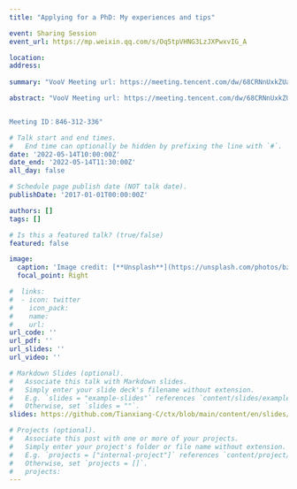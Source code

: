```yaml
---
title: "Applying for a PhD: My experiences and tips"

event: Sharing Session
event_url: https://mp.weixin.qq.com/s/Oq5tpVHNG3LzJXPwxvIG_A

location: 
address:
 
summary: "VooV Meeting url: https://meeting.tencent.com/dw/68CRNnUxkZUa, Meeting ID：846-312-336"

abstract: "VooV Meeting url: https://meeting.tencent.com/dw/68CRNnUxkZUa


Meeting ID：846-312-336"

# Talk start and end times.
#   End time can optionally be hidden by prefixing the line with `#`.
date: '2022-05-14T10:00:00Z'
date_end: '2022-05-14T11:30:00Z'
all_day: false

# Schedule page publish date (NOT talk date).
publishDate: '2017-01-01T00:00:00Z'

authors: []
tags: []

# Is this a featured talk? (true/false)
featured: false

image:
  caption: 'Image credit: [**Unsplash**](https://unsplash.com/photos/bzdhc5b3Bxs)'
  focal_point: Right

#  links:
#  - icon: twitter
#    icon_pack: 
#    name: 
#    url: 
url_code: ''
url_pdf: ''
url_slides: ''
url_video: ''

# Markdown Slides (optional).
#   Associate this talk with Markdown slides.
#   Simply enter your slide deck's filename without extension.
#   E.g. `slides = "example-slides"` references `content/slides/example-slides.md`.
#   Otherwise, set `slides = ""`.
slides: https://github.com/Tianxiang-C/ctx/blob/main/content/en/slides/test.html

# Projects (optional).
#   Associate this post with one or more of your projects.
#   Simply enter your project's folder or file name without extension.
#   E.g. `projects = ["internal-project"]` references `content/project/deep-learning/index.md`.
#   Otherwise, set `projects = []`.
#   projects:
---
```

